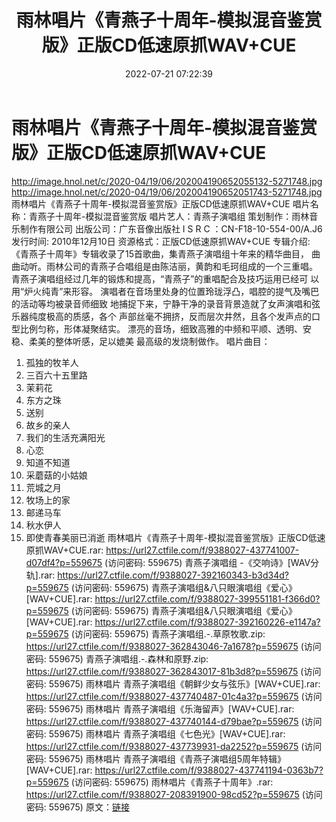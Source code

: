﻿---
title: 雨林唱片《青燕子十周年-模拟混音鉴赏版》正版CD低速原抓WAV+CUE
date: 2022-07-21 07:22:39
categories: WAV车载音乐、镜像
tags: 华语中文
---
# 雨林唱片《青燕子十周年-模拟混音鉴赏版》正版CD低速原抓WAV+CUE

http://image.hnol.net/c/2020-04/19/06/202004190652055132-5271748.jpg
http://image.hnol.net/c/2020-04/19/06/202004190652051743-5271748.jpg
雨林唱片《青燕子十周年-模拟混音鉴赏版》正版CD低速原抓WAV+CUE
唱片名称：青燕子十周年-模拟混音鉴赏版
唱片艺人：青燕子演唱组
策划制作：雨林音乐制作有限公司
出版公司：广东音像出版社
I S R C ：CN-F18-10-554-00/A.J6
发行时间: 2010年12月10日
资源格式：正版CD低速原抓WAV+CUE
专辑介绍:
《青燕子十周年》专辑收录了15首歌曲，集青燕子演唱组十年来的精华曲目，
曲曲动听。雨林公司的青燕子合唱组是由陈洁丽，黄韵和毛珂组成的一个三重唱。
青燕子演唱组经过几年的锻炼和提高，“青燕子”的重唱配合及技巧运用已经可
以用“炉火纯青”来形容。
演唱者在音场里处身的位置玲珑浮凸，唱腔的提气及嘴巴的活动等均被录音师细致
地捕捉下来，宁静干净的录音背景造就了女声演唱和弦乐器纯度极高的质感，各个
声部丝毫不拥挤，反而层次井然，且各个发声点的口型比例匀称，形体凝聚结实。
漂亮的音场，细致高雅的中频和平顺、透明、安稳、柔美的整体听感，足以媲美
最高级的发烧制做作。
唱片曲目：
01. 孤独的牧羊人
02. 三百六十五里路
03. 茉莉花
04. 东方之珠
05. 送别
06. 故乡的亲人
07. 我们的生活充满阳光
08. 心恋
09. 知道不知道
10. 采蘑菇的小姑娘
11. 荒城之月
12. 牧场上的家
13. 邮递马车
14. 秋水伊人
15. 即使青春美丽已消逝
雨林唱片《青燕子十周年-模拟混音鉴赏版》正版CD低速原抓WAV+CUE.rar: https://url27.ctfile.com/f/9388027-437741007-d07df4?p=559675
(访问密码: 559675)
青燕子演唱组 -《交响诗》[WAV分轨].rar: https://url27.ctfile.com/f/9388027-392160343-b3d34d?p=559675
(访问密码: 559675)
青燕子演唱组&八只眼演唱组《爱心》[WAV+CUE].rar: https://url27.ctfile.com/f/9388027-399551181-f366d0?p=559675
(访问密码: 559675)
青燕子演唱组&八只眼演唱组《爱心》[WAV+CUE].rar: https://url27.ctfile.com/f/9388027-392160226-e1147a?p=559675
(访问密码: 559675)
青燕子演唱组.-.草原牧歌.zip: https://url27.ctfile.com/f/9388027-362843046-7a1678?p=559675
(访问密码: 559675)
青燕子演唱组.-.森林和原野.zip: https://url27.ctfile.com/f/9388027-362843017-81b3d8?p=559675
(访问密码: 559675)
雨林唱片 青燕子演唱组《朝鲜少女与弦乐》[WAV+CUE].rar: https://url27.ctfile.com/f/9388027-437740487-01c4a3?p=559675
(访问密码: 559675)
雨林唱片 青燕子演唱组《乐海留声》[WAV+CUE].rar: https://url27.ctfile.com/f/9388027-437740144-d79bae?p=559675
(访问密码: 559675)
雨林唱片 青燕子演唱组《七色光》[WAV+CUE].rar: https://url27.ctfile.com/f/9388027-437739931-da2252?p=559675
(访问密码: 559675)
雨林唱片 青燕子演唱组《青燕子演唱组5周年特辑》[WAV+CUE].rar: https://url27.ctfile.com/f/9388027-437741194-0363b7?p=559675
(访问密码: 559675)
雨林唱片《青燕子十周年》.rar: https://url27.ctfile.com/f/9388027-208391900-98cd52?p=559675
(访问密码: 559675)
原文：[链接](https://blog.sina.com.cn/s/blog_1647c7e7601030ygz.html)
